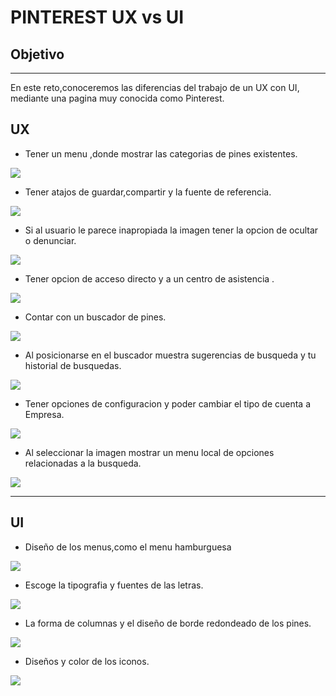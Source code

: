 # PINTEREST  UX vs UI

## Objetivo
---
En este reto,conoceremos las diferencias del trabajo de un UX con UI, mediante una pagina muy conocida como Pinterest.


## UX

* Tener un menu ,donde mostrar las categorias de pines existentes.

![](assets/images/menuHambur.png)

* Tener atajos de guardar,compartir y la fuente de referencia.

![](assets/images/imagen1.png)

* Si al usuario le parece inapropiada la imagen tener la opcion de ocultar o denunciar.

![](assets/images/inf.png)

* Tener opcion de acceso directo y a un centro de asistencia .

![](assets/images/image5.png)

* Contar con un buscador de pines.

![](assets/images/imagen3.png)

* Al posicionarse en el buscador muestra sugerencias de busqueda y tu historial de busquedas.

![](assets/images/search.png) 

* Tener opciones de configuracion y poder cambiar el tipo de cuenta a Empresa.

![](assets/images/seting.png)

* Al seleccionar la imagen mostrar un menu local de opciones relacionadas a la busqueda.

![](assets/images/menu.png)

---

## UI
* Diseño de los menus,como el menu hamburguesa

![](assets/images/menuHambur.png)

* Escoge la tipografia y fuentes de las letras.

![](assets/images/tipografia.png)

* La forma de columnas y el diseño de borde redondeado de los pines.

![](assets/images/pines.png)

*  Diseños y color de los iconos.

![](assets/images/iconos.png)

